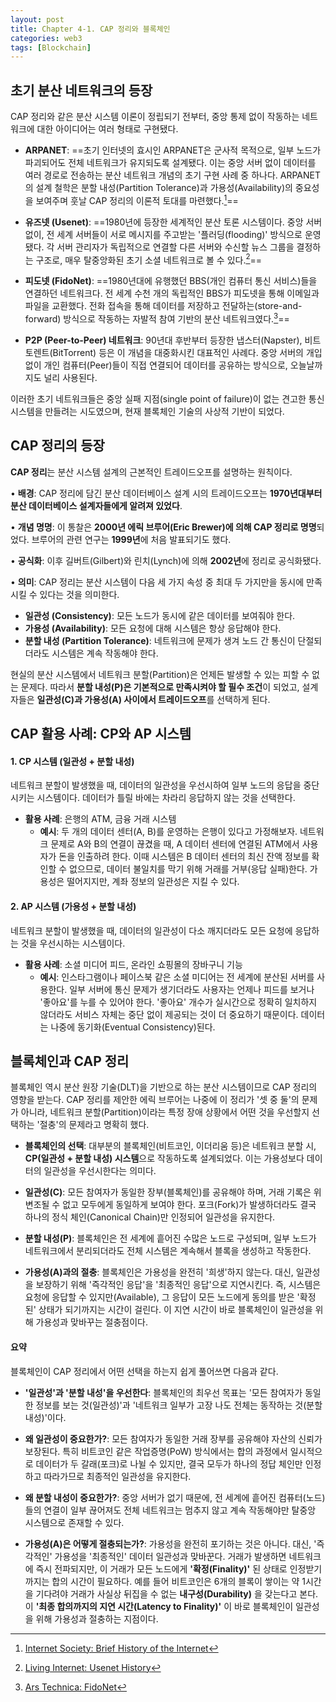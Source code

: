 ```yaml
---
layout: post
title: Chapter 4-1. CAP 정리와 블록체인
categories: web3
tags: [Blockchain]
---
```

## 초기 분산 네트워크의 등장

CAP 정리와 같은 분산 시스템 이론이 정립되기 전부터, 중앙 통제 없이 작동하는 네트워크에 대한 아이디어는 여러 형태로 구현됐다.

- **ARPANET**: ==초기 인터넷의 효시인 ARPANET은 군사적 목적으로, 일부 노드가 파괴되어도 전체 네트워크가 유지되도록 설계됐다. 이는 중앙 서버 없이 데이터를 여러 경로로 전송하는 분산 네트워크 개념의 초기 구현 사례 중 하나다. ARPANET의 설계 철학은 분할 내성(Partition Tolerance)과 가용성(Availability)의 중요성을 보여주며 훗날 CAP 정리의 이론적 토대를 마련했다.[^1]==

- **유즈넷 (Usenet)**: ==1980년에 등장한 세계적인 분산 토론 시스템이다. 중앙 서버 없이, 전 세계 서버들이 서로 메시지를 주고받는 '플러딩(flooding)' 방식으로 운영됐다. 각 서버 관리자가 독립적으로 연결할 다른 서버와 수신할 뉴스 그룹을 결정하는 구조로, 매우 탈중앙화된 초기 소셜 네트워크로 볼 수 있다.[^2]==

- **피도넷 (FidoNet)**: ==1980년대에 유행했던 BBS(개인 컴퓨터 통신 서비스)들을 연결하던 네트워크다. 전 세계 수천 개의 독립적인 BBS가 피도넷을 통해 이메일과 파일을 교환했다. 전화 접속을 통해 데이터를 저장하고 전달하는(store-and-forward) 방식으로 작동하는 자발적 참여 기반의 분산 네트워크였다.[^3]==

- **P2P (Peer-to-Peer) 네트워크**: 90년대 후반부터 등장한 냅스터(Napster), 비트토렌트(BitTorrent) 등은 이 개념을 대중화시킨 대표적인 사례다. 중앙 서버의 개입 없이 개인 컴퓨터(Peer)들이 직접 연결되어 데이터를 공유하는 방식으로, 오늘날까지도 널리 사용된다.

이러한 초기 네트워크들은 중앙 실패 지점(single point of failure)이 없는 견고한 통신 시스템을 만들려는 시도였으며, 현재 블록체인 기술의 사상적 기반이 되었다.


## CAP 정리의 등장

**CAP 정리**는 분산 시스템 설계의 근본적인 트레이드오프를 설명하는 원칙이다.

• **배경**: CAP 정리에 담긴 분산 데이터베이스 설계 시의 트레이드오프는 **1970년대부터 분산 데이터베이스 설계자들에게 알려져 있었다**.

• **개념 명명**: 이 통찰은 **2000년 에릭 브루어(Eric Brewer)에 의해 CAP 정리로 명명**되었다. 브루어의 관련 연구는 **1999년**에 처음 발표되기도 했다.

• **공식화**: 이후 길버트(Gilbert)와 린치(Lynch)에 의해 **2002년**에 정리로 공식화됐다.

• **의미**: CAP 정리는 분산 시스템이 다음 세 가지 속성 중 최대 두 가지만을 동시에 만족시킬 수 있다는 것을 의미한다.
  - **일관성 (Consistency)**: 모든 노드가 동시에 같은 데이터를 보여줘야 한다.
  - **가용성 (Availability)**: 모든 요청에 대해 시스템은 항상 응답해야 한다.
  - **분할 내성 (Partition Tolerance)**: 네트워크에 문제가 생겨 노드 간 통신이 단절되더라도 시스템은 계속 작동해야 한다.

현실의 분산 시스템에서 네트워크 분할(Partition)은 언제든 발생할 수 있는 피할 수 없는 문제다. 따라서 **분할 내성(P)은 기본적으로 만족시켜야 할 필수 조건**이 되었고, 설계자들은 **일관성(C)과 가용성(A) 사이에서 트레이드오프**를 선택하게 된다.

## CAP 활용 사례: CP와 AP 시스템

#### 1. CP 시스템 (일관성 + 분할 내성)
네트워크 분할이 발생했을 때, 데이터의 일관성을 우선시하여 일부 노드의 응답을 중단시키는 시스템이다. 데이터가 틀릴 바에는 차라리 응답하지 않는 것을 선택한다.

- **활용 사례**: 은행의 ATM, 금융 거래 시스템
  - **예시**: 두 개의 데이터 센터(A, B)를 운영하는 은행이 있다고 가정해보자. 네트워크 문제로 A와 B의 연결이 끊겼을 때, A 데이터 센터에 연결된 ATM에서 사용자가 돈을 인출하려 한다. 이때 시스템은 B 데이터 센터의 최신 잔액 정보를 확인할 수 없으므로, 데이터 불일치를 막기 위해 거래를 거부(응답 실패)한다. 가용성은 떨어지지만, 계좌 정보의 일관성은 지킬 수 있다.

#### 2. AP 시스템 (가용성 + 분할 내성)
네트워크 분할이 발생했을 때, 데이터의 일관성이 다소 깨지더라도 모든 요청에 응답하는 것을 우선시하는 시스템이다.

- **활용 사례**: 소셜 미디어 피드, 온라인 쇼핑몰의 장바구니 기능
  - **예시**: 인스타그램이나 페이스북 같은 소셜 미디어는 전 세계에 분산된 서버를 사용한다. 일부 서버에 통신 문제가 생기더라도 사용자는 언제나 피드를 보거나 '좋아요'를 누를 수 있어야 한다. '좋아요' 개수가 실시간으로 정확히 일치하지 않더라도 서비스 자체는 중단 없이 제공되는 것이 더 중요하기 때문이다. 데이터는 나중에 동기화(Eventual Consistency)된다.

## 블록체인과 CAP 정리

블록체인 역시 분산 원장 기술(DLT)을 기반으로 하는 분산 시스템이므로 CAP 정리의 영향을 받는다. CAP 정리를 제안한 에릭 브루어는 나중에 이 정리가 '셋 중 둘'의 문제가 아니라, 네트워크 분할(Partition)이라는 특정 장애 상황에서 어떤 것을 우선할지 선택하는 '절충'의 문제라고 명확히 했다.

- **블록체인의 선택**: 대부분의 블록체인(비트코인, 이더리움 등)은 네트워크 분할 시, **CP(일관성 + 분할 내성) 시스템**으로 작동하도록 설계되었다. 이는 가용성보다 데이터의 일관성을 우선시한다는 의미다.

- **일관성(C)**: 모든 참여자가 동일한 장부(블록체인)를 공유해야 하며, 거래 기록은 위변조될 수 없고 모두에게 동일하게 보여야 한다. 포크(Fork)가 발생하더라도 결국 하나의 정식 체인(Canonical Chain)만 인정되어 일관성을 유지한다.

- **분할 내성(P)**: 블록체인은 전 세계에 흩어진 수많은 노드로 구성되며, 일부 노드가 네트워크에서 분리되더라도 전체 시스템은 계속해서 블록을 생성하고 작동한다.

- **가용성(A)과의 절충**: 블록체인은 가용성을 완전히 '희생'하지 않는다. 대신, 일관성을 보장하기 위해 '즉각적인 응답'을 '최종적인 응답'으로 지연시킨다. 즉, 시스템은 요청에 응답할 수 있지만(Available), 그 응답이 모든 노드에게 동의를 받은 '확정된' 상태가 되기까지는 시간이 걸린다. 이 지연 시간이 바로 블록체인이 일관성을 위해 가용성과 맞바꾸는 절충점이다.

#### 요약
블록체인이 CAP 정리에서 어떤 선택을 하는지 쉽게 풀어쓰면 다음과 같다.

- **'일관성'과 '분할 내성'을 우선한다**: 블록체인의 최우선 목표는 '모든 참여자가 동일한 정보를 보는 것(일관성)'과 '네트워크 일부가 고장 나도 전체는 동작하는 것(분할 내성)'이다.

- **왜 일관성이 중요한가?**: 모든 참여자가 동일한 거래 장부를 공유해야 자산의 신뢰가 보장된다. 특히 비트코인 같은 작업증명(PoW) 방식에서는 합의 과정에서 일시적으로 데이터가 두 갈래(포크)로 나뉠 수 있지만, 결국 모두가 하나의 정답 체인만 인정하고 따라가므로 최종적인 일관성을 유지한다.

- **왜 분할 내성이 중요한가?**: 중앙 서버가 없기 때문에, 전 세계에 흩어진 컴퓨터(노드)들의 연결이 일부 끊어져도 전체 네트워크는 멈추지 않고 계속 작동해야만 탈중앙 시스템으로 존재할 수 있다.

- **가용성(A)은 어떻게 절충되는가?**: 가용성을 완전히 포기하는 것은 아니다. 대신, '즉각적인' 가용성을 '최종적인' 데이터 일관성과 맞바꾼다. 거래가 발생하면 네트워크에 즉시 전파되지만, 이 거래가 모든 노드에게 **'확정(Finality)'** 된 상태로 인정받기까지는 합의 시간이 필요하다. 예를 들어 비트코인은 6개의 블록이 쌓이는 약 1시간을 기다려야 거래가 사실상 뒤집을 수 없는 **내구성(Durability)** 을 갖는다고 본다. 이 **'최종 합의까지의 지연 시간(Latency to Finality)'** 이 바로 블록체인이 일관성을 위해 가용성과 절충하는 지점이다.

[^1]: [Internet Society: Brief History of the Internet](https://www.internetsociety.org/internet/history-internet/brief-history-internet/)
[^2]: [Living Internet: Usenet History](https://www.livinginternet.com/u/ui_history.htm)
[^3]: [Ars Technica: FidoNet](https://arstechnica.com/information-technology/2014/05/fidonet-the-bbs-era-network-thats-still-connecting/)
